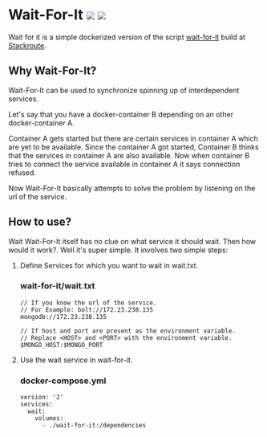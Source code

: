 # Wait-For-It [![](https://images.microbadger.com/badges/version/jainnish94/wait-for-it.svg)](https://hub.docker.com/r/jainnish94/wait-for-it/) [![](https://images.microbadger.com/badges/image/jainnish94/wait-for-it.svg)](https://hub.docker.com/r/jainnish94/wait-for-it/)

Wait for it is a simple dockerized version of the script [wait-for-it](https://github.com/vishnubob/wait-for-it) build at [Stackroute](http://stackroute.in/).

## Why Wait-For-It? ##

Wait-For-It can be used to synchronize spinning up of interdependent services.

Let's say that you have a docker-container B depending on an other docker-container A.

Container A gets started but there are certain services in container A which are yet to be available. Since the container A got started, Container B thinks that the services in container A are also available. Now when container B tries to connect the service available in container A it says connection refused.

Now Wait-For-It basically attempts to solve the problem by listening on the url of the service. 

## How to use? ##

Wait Wait-For-It itself has no clue on what service it should wait. Then how would it work?. Well it's super simple. It involves two simple steps:

1. Define Services for which you want to wait in wait.txt.

    ### wait-for-it/wait.txt ###

    ```
    // If you know the url of the service.
    // For Example: bolt://172.23.238.135
    mongodb://172.23.238.135

    // If host and port are present as the environment variable.
    // Replace <HOST> and <PORT> with the environment variable.
    $MONGO_HOST:$MONGO_PORT

    ```

2. Use the wait service in wait-for-it.
    ### docker-compose.yml ###

    ```
    version: '2'
    services:
      wait:
        volumes:
          - ./wait-for-it:/dependencies
    ``` 